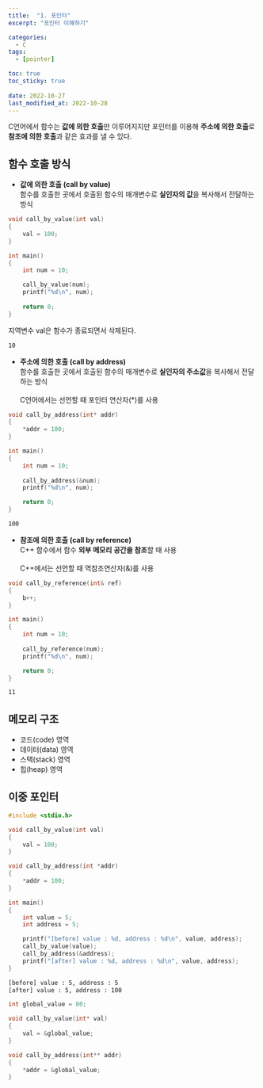 ```yaml
---
title:  "1. 포인터"
excerpt: "포인터 이해하기"

categories:
  - C
tags:
  - [pointer]

toc: true
toc_sticky: true
 
date: 2022-10-27
last_modified_at: 2022-10-28
---
```



C언어에서 함수는 **값에 의한 호출**만 이루어지지만 포인터를 이용해 **주소에 의한 호출**로 **참조에 의한 호출**과 같은 효과를 낼 수 있다.  

## 함수 호출 방식  

- **값에 의한 호출 (call by value)**  
함수를 호출한 곳에서 호출된 함수의 매개변수로 **실인자의 값**을 복사해서 전달하는 방식  

```c  
void call_by_value(int val)
{
    val = 100;
}

int main()
{
    int num = 10;

    call_by_value(num);
    printf("%d\n", num);
    
    return 0;
}
```  
지역변수 val은 함수가 종료되면서 삭제된다.  
```html  
10
```  

- **주소에 의한 호출 (call by address)**  
함수를 호출한 곳에서 호출된 함수의 매개변수로 **실인자의 주소값**을 복사해서 전달하는 방식  
<br>C언어에서는 선언할 때 포인터 연산자(*)를 사용  

```c  
void call_by_address(int* addr)
{
    *addr = 100;
}

int main()
{
    int num = 10;
    
    call_by_address(&num);
    printf("%d\n", num);

    return 0;
}
```  
```html  
100
```  

- **참조에 의한 호출 (call by reference)**  
C++ 함수에서 함수 **외부 메모리 공간을 참조**할 때 사용  
<br>C++에서는 선언할 때 역참조연산자(&)를 사용  

```c++  
void call_by_reference(int& ref)
{
    b++;
}

int main()
{
    int num = 10;
    
    call_by_reference(num);
    printf("%d\n", num);

    return 0;
}
```  
```html  
11
```  


## 메모리 구조  

- 코드(code) 영역
- 데이터(data) 영역
- 스택(stack) 영역
- 힙(heap) 영역


## 이중 포인터  

```c  
#include <stdio.h>

void call_by_value(int val)
{
    val = 100;
}

void call_by_address(int *addr)
{
    *addr = 100;
}

int main()
{
    int value = 5;
    int address = 5;

    printf("[before] value : %d, address : %d\n", value, address);
    call_by_value(value);
    call_by_address(&address);
    printf("[after] value : %d, address : %d\n", value, address);
}
```  
```html  
[before] value : 5, address : 5
[after] value : 5, address : 100
```  

```c  
int global_value = 80;

void call_by_value(int* val)
{
    val = &global_value;
}

void call_by_address(int** addr)
{
    *addr = &global_value;
}
```  
